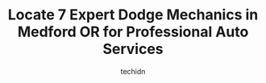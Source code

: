 ---
layout: ampstory
image: https://images.unsplash.com/photo-1607120717423-5cfbccc9e245?ixlib=rb-4.0.3&ixid=MnwxMjA3fDB8MHxwaG90by1wYWdlfHx8fGVufDB8fHx8&auto=format&fit=crop&w=640&h=853&q=80
author: techidn
featured: false
description: When it comes to maintaining and repairing your vehicle in Medford OR, USA, you deserve nothing but the best. Thats why the 7 best Dodge Mechanic in the area are here to offer their experti
title: Locate 7 Expert Dodge Mechanics in Medford OR for Professional Auto Services
cover:
   title: Locate 7 Expert Dodge Mechanics in Medford OR for Professional Auto Services
   subtitle: Rickpate
   background: https://images.unsplash.com/photo-1607120717423-5cfbccc9e245?ixlib=rb-4.0.3&ixid=MnwxMjA3fDB8MHxwaG90by1wYWdlfHx8fGVufDB8fHx8&auto=format&fit=crop&w=640&h=853&q=80

pages: 
 - layout: thirds
   top: <h1>#1 Kellys Automotive Service</h1>
   bottom: "<p>I never write reviews, but I had to after my experience with Kelly Automotive. This was the absolute BEST service Ive had here in the area. Very kind, knowledgeable peop</p>"
   background: https://www.knot35.com/toplist/wp-content/uploads/2023/06/best-dodge-mechanic-1-in-medford-or-1685831936.jpeg
   backgroundblur: true
 - layout: thirds
   top: <h1>#2 Specialized Foreign Car Service</h1>
   bottom: "<p>893 Beatty St, Medford, OR 97501, United States</p>"
   background: https://www.knot35.com/toplist/wp-content/uploads/2023/06/best-dodge-mechanic-2-in-medford-or-1685831937.jpeg
   cta:
      link: https://www.knot35.com/toplist/locate-7-expert-dodge-mechanics-in-medford-or-for-professional-auto-services/
      text: Locate 7 Expert Dodge Mechanics in Medford OR for Professional Auto Services
 - layout: thirds
   top: <h1>#3 Keith Schulz Garage</h1>
   bottom: "<p>400 E McAndrews Rd, Medford, OR 97501, United States</p>"
   background: https://www.knot35.com/toplist/wp-content/uploads/2023/06/best-dodge-mechanic-3-in-medford-or-1685831937.jpeg
   cta:
      link: https://www.knot35.com/toplist/locate-7-expert-dodge-mechanics-in-medford-or-for-professional-auto-services/
      text: Locate 7 Expert Dodge Mechanics in Medford OR for Professional Auto Services
 - layout: thirds
   top: <h1>#4 Southern Oregon Auto Care</h1>
   bottom: "<p>1493 Kingsley Dr, Medford, OR 97504, United States</p>"
   background: https://images.unsplash.com/photo-1462556791646-c201b8241a94?ixlib=rb-4.0.3&ixid=MnwxMjA3fDB8MHxwaG90by1wYWdlfHx8fGVufDB8fHx8&auto=format&fit=crop&w=640&h=853&q=80
   cta:
      link: https://www.knot35.com/toplist/locate-7-expert-dodge-mechanics-in-medford-or-for-professional-auto-services/
      text: Locate 7 Expert Dodge Mechanics in Medford OR for Professional Auto Services
 - layout: thirds
   top: <h1>#5 Rogue Automotive</h1>
   bottom: "<p>828 N Central Ave, Medford, OR 97501, United States</p>"
   background: https://images.unsplash.com/photo-1489694553447-4c9339da310d?ixlib=rb-4.0.3&ixid=MnwxMjA3fDB8MHxwaG90by1wYWdlfHx8fGVufDB8fHx8&auto=format&fit=crop&w=640&h=853&q=80
   cta:
      link: https://www.knot35.com/toplist/locate-7-expert-dodge-mechanics-in-medford-or-for-professional-auto-services/
      text: Locate 7 Expert Dodge Mechanics in Medford OR for Professional Auto Services
 - layout: thirds
   top: <h1>#6 Lithia Chrysler Dodge Jeep Ram FIAT of Medford Service Center</h1>
   bottom: "<p>4540 Grumman Dr suite #100, Medford, OR 97504, United States</p>"
   background: https://images.unsplash.com/photo-1531169509526-f8f1fdaa4a67?ixlib=rb-4.0.3&ixid=MnwxMjA3fDB8MHxwaG90by1wYWdlfHx8fGVufDB8fHx8&auto=format&fit=crop&w=640&h=853&q=80
   cta:
      link: https://www.knot35.com/toplist/locate-7-expert-dodge-mechanics-in-medford-or-for-professional-auto-services/
      text: Locate 7 Expert Dodge Mechanics in Medford OR for Professional Auto Services
 - layout: thirds
   top: <h1>#7 Northwest Autohäus</h1>
   bottom: "<p>4007 Crater Lake Hwy, Medford, OR 97504, United States</p>"
   background: https://images.unsplash.com/photo-1557672172-298e090bd0f1?ixlib=rb-4.0.3&ixid=MnwxMjA3fDB8MHxwaG90by1wYWdlfHx8fGVufDB8fHx8&auto=format&fit=crop&w=640&h=853&q=80
   cta:
      link: https://www.knot35.com/toplist/locate-7-expert-dodge-mechanics-in-medford-or-for-professional-auto-services/
      text: Locate 7 Expert Dodge Mechanics in Medford OR for Professional Auto Services
 - layout: thirds
   middle: Continue reading...
   background: https://images.unsplash.com/photo-1604871000636-074fa5117945?ixlib=rb-4.0.3&ixid=MnwxMjA3fDB8MHxwaG90by1wYWdlfHx8fGVufDB8fHx8&auto=format&fit=crop&w=640&h=853&q=80
   cta:
      link: https://www.knot35.com/toplist/locate-7-expert-dodge-mechanics-in-medford-or-for-professional-auto-services/
      text: Locate 7 Expert Dodge Mechanics in Medford OR for Professional Auto Services
      
---